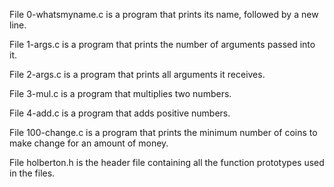  File 0-whatsmyname.c is a program that prints its name, followed by a new line.

 File 1-args.c is a program that prints the number of arguments passed into it.

 File 2-args.c is a program that prints all arguments it receives.

 File 3-mul.c is a program that multiplies two numbers.

 File 4-add.c is a program that adds positive numbers.

 File 100-change.c is a program that prints the minimum number of coins to make change for an amount of money.

 File holberton.h is the header file containing all the function prototypes used in the files.
